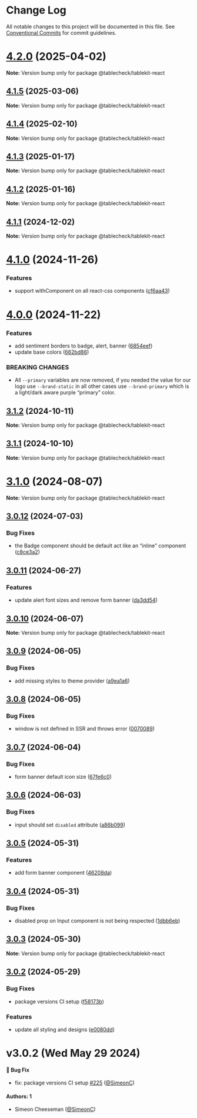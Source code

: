 # Change Log

All notable changes to this project will be documented in this file.
See [Conventional Commits](https://conventionalcommits.org) for commit guidelines.

# [4.2.0](https://github.com/tablecheck/tablekit/compare/@tablecheck/tablekit-react@4.1.5...@tablecheck/tablekit-react@4.2.0) (2025-04-02)

**Note:** Version bump only for package @tablecheck/tablekit-react





## [4.1.5](https://github.com/tablecheck/tablekit/compare/@tablecheck/tablekit-react@4.1.4...@tablecheck/tablekit-react@4.1.5) (2025-03-06)

**Note:** Version bump only for package @tablecheck/tablekit-react





## [4.1.4](https://github.com/tablecheck/tablekit/compare/@tablecheck/tablekit-react@4.1.3...@tablecheck/tablekit-react@4.1.4) (2025-02-10)

**Note:** Version bump only for package @tablecheck/tablekit-react





## [4.1.3](https://github.com/tablecheck/tablekit/compare/@tablecheck/tablekit-react@4.1.2...@tablecheck/tablekit-react@4.1.3) (2025-01-17)

**Note:** Version bump only for package @tablecheck/tablekit-react





## [4.1.2](https://github.com/tablecheck/tablekit/compare/@tablecheck/tablekit-react@4.1.1...@tablecheck/tablekit-react@4.1.2) (2025-01-16)

**Note:** Version bump only for package @tablecheck/tablekit-react





## [4.1.1](https://github.com/tablecheck/tablekit/compare/@tablecheck/tablekit-react@4.1.0...@tablecheck/tablekit-react@4.1.1) (2024-12-02)

**Note:** Version bump only for package @tablecheck/tablekit-react





# [4.1.0](https://github.com/tablecheck/tablekit/compare/@tablecheck/tablekit-react@4.0.0...@tablecheck/tablekit-react@4.1.0) (2024-11-26)


### Features

* support withComponent on all react-css components ([cf6aa43](https://github.com/tablecheck/tablekit/commit/cf6aa43e426341c8e0ec243ed3a7bc15c3d0d494))





# [4.0.0](https://github.com/tablecheck/tablekit/compare/@tablecheck/tablekit-react@3.1.2...@tablecheck/tablekit-react@4.0.0) (2024-11-22)


### Features

* add sentiment borders to badge, alert, banner ([6854eef](https://github.com/tablecheck/tablekit/commit/6854eef0bc9f05a20e4fdd70cedde9587463f345))
* update base colors ([662bd86](https://github.com/tablecheck/tablekit/commit/662bd86dd9a96c12bdb828296a1d5f077a797520))


### BREAKING CHANGES

* All `--primary` variables are now removed, if you needed the value for our logo use `--brand-static` in all other cases use `--brand-primary` which is a light/dark aware purple “primary” color.





## [3.1.2](https://github.com/tablecheck/tablekit/compare/@tablecheck/tablekit-react@3.1.1...@tablecheck/tablekit-react@3.1.2) (2024-10-11)

**Note:** Version bump only for package @tablecheck/tablekit-react





## [3.1.1](https://github.com/tablecheck/tablekit/compare/@tablecheck/tablekit-react@3.1.0...@tablecheck/tablekit-react@3.1.1) (2024-10-10)

**Note:** Version bump only for package @tablecheck/tablekit-react





# [3.1.0](https://github.com/tablecheck/tablekit/compare/@tablecheck/tablekit-react@3.0.12...@tablecheck/tablekit-react@3.1.0) (2024-08-07)

**Note:** Version bump only for package @tablecheck/tablekit-react





## [3.0.12](https://github.com/tablecheck/tablekit/compare/@tablecheck/tablekit-react@3.0.11...@tablecheck/tablekit-react@3.0.12) (2024-07-03)


### Bug Fixes

* the Badge component should be default act like an “inline” component ([c8ce3a2](https://github.com/tablecheck/tablekit/commit/c8ce3a299869ea33c4dce920e808147170916738))





## [3.0.11](https://github.com/tablecheck/tablekit/compare/@tablecheck/tablekit-react@3.0.10...@tablecheck/tablekit-react@3.0.11) (2024-06-27)


### Features

* update alert font sizes and remove form banner ([da3dd54](https://github.com/tablecheck/tablekit/commit/da3dd54b57d6d5a1711ae08cb3874a701c5d63f5))





## [3.0.10](https://github.com/tablecheck/tablekit/compare/@tablecheck/tablekit-react@3.0.9...@tablecheck/tablekit-react@3.0.10) (2024-06-07)

**Note:** Version bump only for package @tablecheck/tablekit-react





## [3.0.9](https://github.com/tablecheck/tablekit/compare/@tablecheck/tablekit-react@3.0.8...@tablecheck/tablekit-react@3.0.9) (2024-06-05)


### Bug Fixes

* add missing styles to theme provider ([a9ea1a6](https://github.com/tablecheck/tablekit/commit/a9ea1a648fd073ea67a022fd74f349bc1b8f2c2c))





## [3.0.8](https://github.com/tablecheck/tablekit/compare/@tablecheck/tablekit-react@3.0.7...@tablecheck/tablekit-react@3.0.8) (2024-06-05)


### Bug Fixes

* window is not defined in SSR and throws error ([0070089](https://github.com/tablecheck/tablekit/commit/007008937e7069ac6c323ad4b70faaa036c75ca2))





## [3.0.7](https://github.com/tablecheck/tablekit/compare/@tablecheck/tablekit-react@3.0.6...@tablecheck/tablekit-react@3.0.7) (2024-06-04)


### Bug Fixes

* form banner default icon size ([67fe6c0](https://github.com/tablecheck/tablekit/commit/67fe6c03980e55d3564fa5ebc082b33965b6097a))





## [3.0.6](https://github.com/tablecheck/tablekit/compare/@tablecheck/tablekit-react@3.0.5...@tablecheck/tablekit-react@3.0.6) (2024-06-03)


### Bug Fixes

* input should set `disabled` attribute ([a86b099](https://github.com/tablecheck/tablekit/commit/a86b09941c5bcfccfd13a558a98d8e8669d53684))





## [3.0.5](https://github.com/tablecheck/tablekit/compare/@tablecheck/tablekit-react@3.0.4...@tablecheck/tablekit-react@3.0.5) (2024-05-31)


### Features

* add form banner component ([46208da](https://github.com/tablecheck/tablekit/commit/46208daa111e9e4e0d9d954ea0a491b800458193))





## [3.0.4](https://github.com/tablecheck/tablekit/compare/@tablecheck/tablekit-react@3.0.3...@tablecheck/tablekit-react@3.0.4) (2024-05-31)


### Bug Fixes

* disabled prop on Input component is not being respected ([1dbb6eb](https://github.com/tablecheck/tablekit/commit/1dbb6eb1289f181b1e0559a9f7a8c19dc8035d47))





## [3.0.3](https://github.com/tablecheck/tablekit/compare/@tablecheck/tablekit-react@3.0.2...@tablecheck/tablekit-react@3.0.3) (2024-05-30)

**Note:** Version bump only for package @tablecheck/tablekit-react





## [3.0.2](https://github.com/tablecheck/tablekit/compare/@tablecheck/tablekit-react@3.0.0-next.29...@tablecheck/tablekit-react@3.0.2) (2024-05-29)


### Bug Fixes

* package versions CI setup ([f58173b](https://github.com/tablecheck/tablekit/commit/f58173b46547ceca7c70ad1226acbc9de579387c))


### Features

* update all styling and designs ([e0080dd](https://github.com/tablecheck/tablekit/commit/e0080dd5d8d5147a02a7d2fbdf667dc3e27b37f2))





# v3.0.2 (Wed May 29 2024)

#### 🐛 Bug Fix

- fix: package versions CI setup [#225](https://github.com/tablecheck/tablekit/pull/225) ([@SimeonC](https://github.com/SimeonC))

#### Authors: 1

- Simeon Cheeseman ([@SimeonC](https://github.com/SimeonC))
